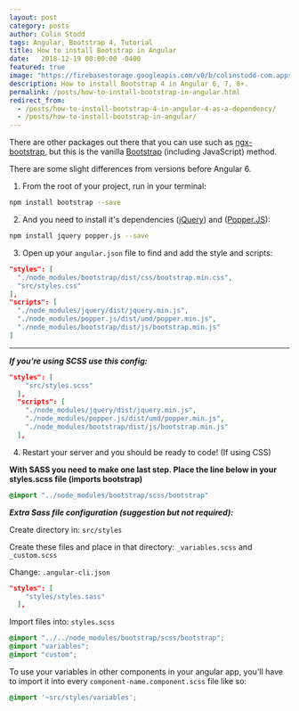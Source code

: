 ```yaml
---
layout: post
category: posts
author: Colin Stodd
tags: Angular, Bootstrap 4, Tutorial
title: How to install Bootstrap in Angular
date:   2018-12-19 00:00:00 -0400
featured: true
image: "https://firebasestorage.googleapis.com/v0/b/colinstodd-com.appspot.com/o/images%2F2019%2Fbootstrap_4-min.png?alt=media&token=b8a401bc-42a1-42fd-b045-bcb1e3312894"
description: How to install Bootstrap 4 in Angular 6, 7, 8+.
permalink: /posts/how-to-install-bootstrap-in-angular.html
redirect_from:
  - /posts/how-to-install-bootstrap-4-in-angular-4-as-a-dependency/
  - /posts/how-to-install-bootstrap-in-angular/
---
```

There are other packages out there that you can use such as [ngx-bootstrap](https://github.com/valor-software/ngx-bootstrap), but this is the vanilla [Bootstrap](https://getbootstrap.com/) (including JavaScript) method.

There are some slight differences from versions before Angular 6.

1. From the root of your project, run in your terminal:

```bash
npm install bootstrap --save
```

2. And you need to install it's dependencies ([jQuery](https://jquery.com/)) and ([Popper.JS](https://popper.js.org/)):

```bash
npm install jquery popper.js --save
```

3. Open up your `angular.json` file to find and add the style and scripts:

```json
"styles": [
  "./node_modules/bootstrap/dist/css/bootstrap.min.css",
  "src/styles.css"
],
"scripts": [
  "./node_modules/jquery/dist/jquery.min.js",
  "./node_modules/popper.js/dist/umd/popper.min.js",
  "./node_modules/bootstrap/dist/js/bootstrap.min.js"
]
```

---
***If you're using SCSS use this config:***

```json
"styles": [
    "src/styles.scss"
  ],
  "scripts": [
    "./node_modules/jquery/dist/jquery.min.js",
    "./node_modules/popper.js/dist/umd/popper.min.js",
    "./node_modules/bootstrap/dist/js/bootstrap.min.js"
  ],
```

4. Restart your server and you should be ready to code! (If using CSS)

**With SASS you need to make one last step. Place the line below in your styles.scss file (imports bootstrap)**

```scss
@import "../node_modules/bootstrap/scss/bootstrap"
```

***Extra Sass file configuration (suggestion but not required):***

Create directory in: `src/styles`

Create these files and place in that directory: `_variables.scss` and `_custom.scss`

Change: `.angular-cli.json`

```json
"styles": [
    "styles/styles.sass"
  ],
```

Import files into: `styles.scss`

```scss
@import "../../node_modules/bootstrap/scss/bootstrap";
@import "variables";
@import "custom";
```

To use your variables in other components in your angular app, you'll have to import it into every `component-name.component.scss` file like so:

```scss
@import '~src/styles/variables';
```
